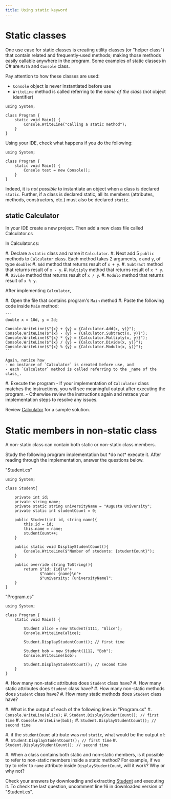 ```yaml
---
title: Using static keyword
---
```


# Static classes

One use case for static classes is creating utility classes (or "helper class")
that contain related and frequently-used methods; making those methods easily callable
anywhere in the program. Some examples of static classes in C\# are `Math` and `Console` class.

Pay attention to how these classes are used: 

- `Console` object is never instantiated before use
- `WriteLine` method is called referring to the _name of the class_ (not object identifier)

```
using System;

class Program {
    static void Main() {
        Console.WriteLine("calling a static method");
    }
}
```

Using your IDE, check what happens if you do the following:

```
using System;

class Program {
    static void Main() {
        Console test = new Console();       
    }
}
```

Indeed, it is _not possible_ to instantiate an object when a class is declared `static`.
Further, if a class is declared static, all its members (attributes, methods, constructors, etc.) must also be declared `static`. 

## static Calculator

In your IDE create a new project. Then add a new class file called Calculator.cs

In Calculator.cs:

#. Declare a `static` class and name it `Calculator`.
#. Next add 5 `public` methods to `Calculator` class. Each method takes 2 arguments, `x` and `y`, of type `double`:
    #. `Add` method that returns result of `x + y`.
    #. `Subtract` method that returns result of `x - y`.
    #. `Multiply` method that returns result of `x * y`.
    #. `Divide` method that returns result of `x / y`.
    #. `Modulo` method that returns result of `x % y`.

After implementing `Calculator`, 

#. Open the file that contains program's `Main` method
#. Paste the following code inside `Main` method:

    ```
    double x = 10d, y = 2d;
    
    Console.WriteLine($"{x} + {y} = {Calculator.Add(x, y)}");
    Console.WriteLine($"{x} - {y} = {Calculator.Subtract(x, y)}");
    Console.WriteLine($"{x} * {y} = {Calculator.Multiply(x, y)}");
    Console.WriteLine($"{x} / {y} = {Calculator.Divide(x, y)}");
    Console.WriteLine($"{x} % {y} = {Calculator.Modulo(x, y)}");      
    ```
    
    Again, notice how 
    - no instance of `Calculator` is created before use, and 
    - each `Calculator` method is called referring to the _name of the class_.

#. Execute the program
    - If your implementation of `Calculator` class matches the instructions, you will see meaningful output after executing the program. 
    - Otherwise review the instructions again and retrace your implementation steps to resolve any issues.

Review [Calculator](Calculator.zip) for a sample solution.

# Static members in non-static class

A non-static class can contain both static or non-static class members.

Study the following program implementation but \*do not\* execute it. 
After reading through the implementation, answer the questions below.

"Student.cs"

```
using System;

class Student{

    private int id;
    private string name; 
    private static string universityName = "Augusta University";
    private static int studentCount = 0;

    public Student(int id, string name){
        this.id = id;
        this.name = name;
        studentCount++;
    } 

    public static void DisplayStudentCount(){
        Console.WriteLine($"Number of students: {studentCount}");
    }

    public override string ToString(){
        return $"id: {id}\n"+
               $"name: {name}\n"+
               $"university: {universityName}";
    }  
}
```

"Program.cs"

```
using System;

class Program {
    static void Main() {

        Student alice = new Student(1111, "Alice");
        Console.WriteLine(alice);

        Student.DisplayStudentCount(); // first time

        Student bob = new Student(1112, "Bob");        
        Console.WriteLine(bob);

        Student.DisplayStudentCount(); // second time
    }
}
```

#. How many non-static attributes does `Student` class have?
#. How many static attributes does `Student` class have?
#. How many non-static methods does `Student` class have?
#. How many static methods does `Student` class have?

#. What is the output of each of the following lines in "Program.cs"
    #. `Console.WriteLine(alice);`
    #. `Student.DisplayStudentCount(); // first time`
    #. `Console.WriteLine(bob);`
    #. `Student.DisplayStudentCount(); // second time`

#. if the `studentCount` attribute was _not_ `static`, what would be the output of: 
    #. `Student.DisplayStudentCount(); // first time`
    #. `Student.DisplayStudentCount(); // second time` 
    
#. When a class contains both static and non-static members, is it possible to refer to non-static members inside a static method?
   For example, if we try to refer to `name` attribute inside `DisplayStudentCount`, will it work? Why or why not?
      
Check your answers by downloading and extracting [Student](Student.zip) and executing it.
To check the last question, uncomment line 16 in downloaded version of "Student.cs".